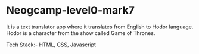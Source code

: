 # Neogcamp-level0-mark7

It is a text translator app where it translates from English to Hodor language. Hodor is a character from the show called Game of Thrones.

Tech Stack:- HTML, CSS, Javascript
